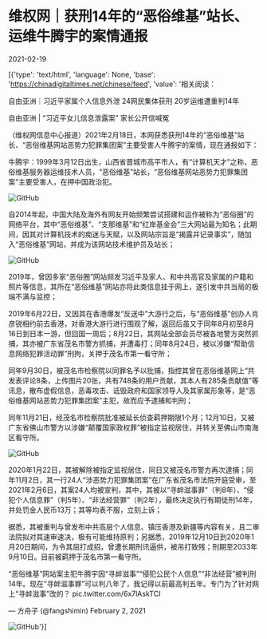 # 维权网｜获刑14年的“恶俗维基”站长、运维牛腾宇的案情通报

2021-02-19

[{'type': 'text/html', 'language': None, 'base': 'https://chinadigitaltimes.net/chinese/feed', 'value': '相关阅读：





自由亚洲｜习近平家属个人信息外泄 24网民集体获刑 20岁运维遭重判14年





自由亚洲 | “习近平女儿信息泄露案” 家长公开信喊冤





（维权网信息中心报道）2021年2月18日，本网获悉获刑14年的“恶俗维基”站长、“恶俗维基网站恶势力犯罪集团案”主要受害人牛腾宇的案情，现在通报如下：

牛腾宇：1999年3月12日出生，山西省晋城市高平市人，有“计算机天才”之称，恶俗维基服务器运维技术人员，“恶俗维基”站长，“恶俗维基网站恶势力犯罪集团案”主要受害人，在押中国政治犯。

![GitHub](https://chinadigitaltimes.net/chinese/files/2021/02/post-662813-602f7243648eb.)

自2014年起，中国大陆及海外有网友开始频繁尝试搭建和运作被称为“恶俗圈”的网络平台，其中“恶俗维基”、“支那维基”和“红岸基金会”三大网站最为知名；此期间，因其对计算机技术的痴迷与天赋，以及网站宗旨是“揭露并记录事实”，随加入“恶俗维基”网站，并成为该网站技术维护员及站长；

![GitHub](https://chinadigitaltimes.net/chinese/files/2021/02/post-662813-602f724371280.)

2019年，曾因多家“恶俗圈”网站频发习近平及家人、和中共高官及家属的户籍和照片等信息，其所在“恶俗维基”网站亦将此类信息挂于网上，遂引发中共当局的极端不满与监控；

2019年6月22日，又因其在香港爆发“反送中”大游行之后，与“恶俗维基”创办人肖彦锐相约前去香港，对香港大游行进行围观了解，返回后虽又于同年8月初至8月16日到日本一游，但回国一周后；8月22日，其网站全部会员尽被各地警方突然抓捕，其亦被广东省茂名市警方抓捕，并遭毒打；同年8月24日，被以涉嫌“帮助信息网络犯罪活动罪”刑拘，关押于茂名市第一看守所；

同年9月30日，被茂名市检察院以同罪名予以批捕，指控其曾在恶俗维基网上“共发表评论8条，上传图片20张，共有748条的用户贡献，其本人有285条贡献值”等讯息，散布虚假信息，恶毒攻击、诋毁政府和国家领导人及其家属形象等，是“恶俗维基网站恶势力犯罪集团案”主犯，故而应予逮捕和判刑；

同年11月21日，经茂名市检察院批准被延长侦查羁押期限1个月；12月10日，又被广东省佛山市警方以涉嫌“颠覆国家政权罪”被指定监视居住，并转关至佛山市南海区看守所。

![GitHub](https://chinadigitaltimes.net/chinese/files/2021/02/post-662813-602f72437f28a.)

2020年1月22日，其被解除被指定监视居住，同日又被茂名市警方再次逮捕；同年11月2日，其一行24人“涉恶势力犯罪集团案”在广东省茂名市法院开庭受审，至2021年2月6日，其案24人均被宣判，其中，其被以“寻衅滋事罪”（判8年）、“侵犯个人信息罪”（判5年）、“非法经营罪”（判2年），最终决定执行有期徒刑14年，并处罚金人民币13万；其等均表不服，立刻上诉；

据悉，其被重判与曾发布中共高层个人信息、镇压香港及新疆等内容有关，且二审法院拟对其速审速决，极有可能维持原判；另据悉，2019年12月10日到2020年1月20日期间，为令其屈打成招，曾遭长期刑讯逼供，被吊打致残；刑期至2033年9月10日。目前被羁押于茂名市第一看守所。



“恶俗维基”网站案主犯牛腾宇因“寻衅滋事”“侵犯公民个人信息”“非法经营”被判刑14年。现在“寻衅滋事罪”可以判八年了，我记得以前最高判五年。专门为了针对网上“寻衅滋事”改的？ pic.twitter.com/6x7lAskTCI

&mdash; 方舟子 (@fangshimin) February 2, 2021



![GitHub](https://chinadigitaltimes.net/chinese/files/2021/02/image-1613723324779.jpg)'}]